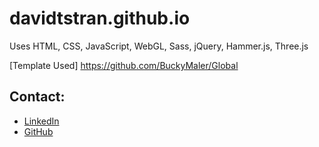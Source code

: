 # davidtstran.github.io

Uses HTML, CSS, JavaScript, WebGL, Sass, jQuery, Hammer.js, Three.js

[Template Used] https://github.com/BuckyMaler/Global

## Contact:

* [LinkedIn](https://www.linkedin.com/in/davidtstran/)
* [GitHub](https://github.com/davidtstran)